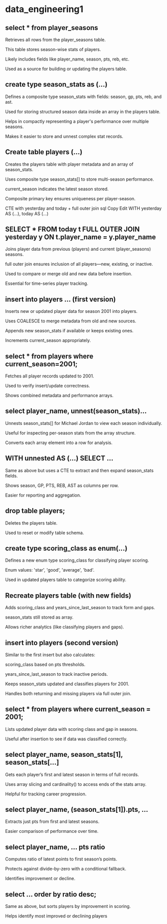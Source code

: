 # data_engineering1


## select * from player_seasons
Retrieves all rows from the player_seasons table.

This table stores season-wise stats of players.

Likely includes fields like player_name, season, pts, reb, etc.

Used as a source for building or updating the players table.

## create type season_stats as (...)
Defines a composite type season_stats with fields: season, gp, pts, reb, and ast.

Used for storing structured season data inside an array in the players table.

Helps in compactly representing a player's performance over multiple seasons.

Makes it easier to store and unnest complex stat records.

## Create table players (...)
Creates the players table with player metadata and an array of season_stats.

Uses composite type season_stats[] to store multi-season performance.

current_season indicates the latest season stored.

Composite primary key ensures uniqueness per player-season.

CTE with yesterday and today + full outer join
sql
Copy
Edit
WITH yesterday AS (...), today AS (...)


## SELECT * FROM today t FULL OUTER JOIN yesterday y ON t.player_name = y.player_name
Joins player data from previous (players) and current (player_seasons) seasons.

full outer join ensures inclusion of all players—new, existing, or inactive.

Used to compare or merge old and new data before insertion.

Essential for time-series player tracking.

## insert into players ... (first version)
Inserts new or updated player data for season 2001 into players.

Uses COALESCE to merge metadata from old and new sources.

Appends new season_stats if available or keeps existing ones.

Increments current_season appropriately.

## select * from players where current_season=2001;
Fetches all player records updated to 2001.

Used to verify insert/update correctness.

Shows combined metadata and performance arrays.

## select player_name, unnest(season_stats)...
Unnests season_stats[] for Michael Jordan to view each season individually.

Useful for inspecting per-season stats from the array structure.

Converts each array element into a row for analysis.

## WITH unnested AS (...) SELECT ...
Same as above but uses a CTE to extract and then expand season_stats fields.

Shows season, GP, PTS, REB, AST as columns per row.

Easier for reporting and aggregation.

## drop table players;
Deletes the players table.

Used to reset or modify table schema.

## create type scoring_class as enum(...)
Defines a new enum type scoring_class for classifying player scoring.

Enum values: 'star', 'good', 'average', 'bad'.

Used in updated players table to categorize scoring ability.

## Recreate players table (with new fields)
Adds scoring_class and years_since_last_season to track form and gaps.

season_stats still stored as array.

Allows richer analytics (like classifying players and gaps).

## insert into players (second version)
Similar to the first insert but also calculates:

scoring_class based on pts thresholds.

years_since_last_season to track inactive periods.

Keeps season_stats updated and classifies players for 2001.

Handles both returning and missing players via full outer join.

## select * from players where current_season = 2001;
Lists updated player data with scoring class and gap in seasons.

Useful after insertion to see if data was classified correctly.

## select player_name, season_stats[1], season_stats[...]
Gets each player’s first and latest season in terms of full records.

Uses array slicing and cardinality() to access ends of the stats array.

Helpful for tracking career progression.

## select player_name, (season_stats[1]).pts, ...
Extracts just pts from first and latest seasons.

Easier comparison of performance over time.

## select player_name, ... pts ratio
Computes ratio of latest points to first season’s points.

Protects against divide-by-zero with a conditional fallback.

Identifies improvement or decline.

## select ... order by ratio desc;
Same as above, but sorts players by improvement in scoring.

Helps identify most improved or declining players
